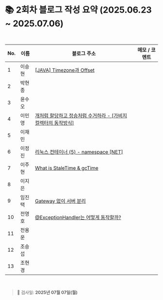 # 📚 2회차 블로그 작성 요약 (2025.06.23 ~ 2025.07.06)

<br>

| No. | 이름  | 블로그 주소                                                                                                                              | 메모 / 코멘트 |
|-----|-----|-------------------------------------------------------------------------------------------------------------------------------------|----------|
| 1   | 이승현 | [[JAVA] Timezone과 Offset](https://ssddo-story.tistory.com/65)                                                                       |          |
| 2   | 박현종 |                                                                                                                                     |          |
| 3   | 윤수오 |                                                                                                                                     |          |
| 4   | 이민영 | [개처럼 할당하고 정승처럼 수거하라 - [가비지 컬렉터의 동작방식]](https://stylish-minyoung.tistory.com/210210)                                                 |          |
| 5   | 이재민 |                                                                                                                                     |          |
| 6   | 이정진 | [리눅스 컨테이너 (5) - namespace [NET]](https://freshdev.tistory.com/55)                                                                   |          |
| 7   | 이주현 | [What is StaleTime & gcTime](https://jujus.gitbook.io/jutrongs-docs/my-storage/library/tanstack-query/what-is-staletime-and-gctime) |          |
| 8   | 이지은 |                                                                                                                                     |          |
| 9   | 임진택 | [Gateway 없이 서버 분리](https://taekt.tistory.com/40)                                                                                    |          |
| 10  | 전영호 | [@ExceptionHandler는 어떻게 동작할까?](https://aplbly.tistory.com/29)                                                                       |          |
| 11  | 전용운 |                                                                                                                                     |          |
| 12  | 조승섭 |                                                                                                                                     |          |
| 13  | 조현경 |                                                                                                                                     |          |

<br>

> 📌 검사일: **2025년 07월 07일(월)**
